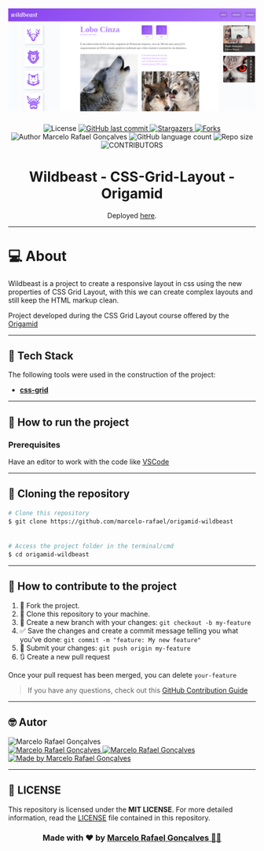 
<h1 align="center">
    <img alt="wildbeast" title="#wildbeast" src=".github/wildbeast.png" />
</h1>


<div align="center">
  	<!-- LICENSE -->
  	<img alt="License" src="https://img.shields.io/badge/license-MIT-5965e0?style=for-the-badge&labelColor=5A5A5A&color=0077B5">
	<!-- LAST COMMIT -->
	<a href="https://github.com/marcelo-rafael/origamid-wildbeast/commits/master">
    	<img alt="GitHub last commit" src="https://img.shields.io/github/last-commit/marcelo-rafael/origamid-wildbeast?style=for-the-badge&label=last%20commit:&labelColor=5A5A5A&color=0077B5">
  	</a>
	<!-- STARS -->
  	<a href="https://github.com/marcelo-rafael/origamid-wildbeast/stargazers/master">
    	<img alt="Stargazers" src="https://img.shields.io/github/stars/marcelo-rafael/origamid-wildbeast?style=for-the-badge&label=stars&labelColor=5A5A5A&color=0077B5&logo=github">
  	</a>
  	<!-- FORKS -->
  	<a href="https://github.com/marcelo-rafael/origamid-wildbeast/forks/master">
    	<img alt="Forks" src="https://img.shields.io/github/forks/marcelo-rafael/origamid-wildbeast?style=for-the-badge&label=forks&labelColor=5A5A5A&color=0077B5&logo=github">
  	</a>
  	<!-- AUTHOR -->
  	<img alt="Author Marcelo Rafael Gonçalves" src="https://img.shields.io/badge/author-Marcelo%20Rafael-informational?style=for-the-badge&labelColor=5A5A5A&color=0077B5">
  	<!-- LANGUAGES -->
  	<img alt="GitHub language count" src="https://img.shields.io/github/languages/count/marcelo-rafael/origamid-wildbeast?style=for-the-badge&labelColor=5A5A5A&color=0077B5">
  	<!-- REPO SIZE -->
  	<img alt="Repo size" src="https://img.shields.io/github/repo-size/marcelo-rafael/origamid-wildbeast?style=for-the-badge&labelColor=5A5A5A&color=0077B5">
  	<!-- CONTRIBUTORS -->
 	<img alt="CONTRIBUTORS" src="https://img.shields.io/github/contributors/marcelo-rafael/origamid-wildbeast?style=for-the-badge&labelColor=5A5A5A&color=0077B5">
</div>

<h1 align="center"> 
	Wildbeast - CSS-Grid-Layout - Origamid
</h1>
<p align="center">Deployed <a href="https://marcelo-rafael.github.io/wildbeast/">here</a>.</p>

---

# :computer: About

Wildbeast is a project to create a responsive layout in css using the new properties of CSS Grid Layout, with this we can create complex layouts and still keep the HTML markup clean.

Project developed during the CSS Grid Layout course offered by the [Origamid](https://www.origamid.com/curso/css-grid-layout)

---

## :rocket: Tech Stack

The following tools were used in the construction of the project:

- **[css-grid](https://developer.mozilla.org/pt-BR/docs/Web/CSS/CSS_Grid_Layout)**

---

## 🚀 How to run the project

### Prerequisites

Have an editor to work with the code like [VSCode](https://code.visualstudio.com/)

---

## 👯 Cloning the repository

```bash
# Clone this repository
$ git clone https://github.com/marcelo-rafael/origamid-wildbeast


# Access the project folder in the terminal/cmd
$ cd origamid-wildbeast

```

---
  
## 💪 How to contribute to the project
	  
1. 🍴 Fork the project.
2. 👯 Clone this repository to your machine.
3. 🎋 Create a new branch with your changes: `git checkout -b my-feature`
4. ✅ Save the changes and create a commit message telling you what you've done: `git commit -m "feature: My new feature"`
5. 📌 Submit your changes: `git push origin my-feature`
6. 🔃 Create a new pull request


Once your pull request has been merged, you can delete `your-feature`

> If you have any questions, check out this [GitHub Contribution Guide](https://github.com/firstcontributions/first-contributions)


---

## 🤓 Autor

<img src="https://avatars0.githubusercontent.com/u/29902777?s=460&u=61d43667f33a45eb000a2af216e4abeb2d4a6717&v=4" width="100px" alt="Marcelo Rafael Gonçalves"/>
<div>
<a href="mailto:marcelo.rafael.goncalves@gmail.com">
      <img alt="Marcelo Rafael Gonçalves" src="https://img.shields.io/badge/-gmail-0077B5?style=for-the-badge&logo=gmail&logoColor=white" />
   </a>
<a href="https://www.linkedin.com/in/marcelo-rafael-gonçalves/">
      <img alt="Marcelo Rafael Gonçalves" src="https://img.shields.io/badge/-linkedin-0077B5?style=for-the-badge&logo=Linkedin&logoColor=white" />
   </a>
<a href="https://github.com/marcelo-rafael">
  <img alt="Made by Marcelo Rafael Gonçalves" src="https://img.shields.io/badge/-Github-0077B5?style=for-the-badge&logo=Github&logoColor=white&link=https://github.com/marcelo-rafael" />
  </a>
</div>

---
	  
## 📝 LICENSE

This repository is licensed under the **MIT LICENSE**. For more detailed information, read the [LICENSE](./LICENSE) file contained in this repository.

<h3 align="center">
Made with ❤️ by <a href="https://www.linkedin.com/in/marcelo-rafael-goncalves/">Marcelo Rafael Gonçalves 💜🚀</a>
</h3>
